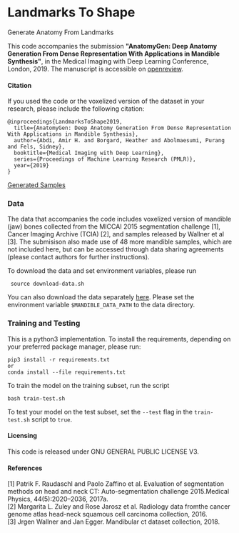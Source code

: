 # Landmarks To Shape
Generate Anatomy From Landmarks

This code accompanies the submission **"AnatomyGen: Deep Anatomy Generation From Dense Representation With Applications in Mandible Synthesis"**, 
in the Medical Imaging with Deep Learning Conference, London, 2019.
The manuscript is accessible on [openreview](https://openreview.net/pdf?id=BkltUK71xV). 

#### Citation

If you used the code or the voxelized version of the dataset in your research, 
please include the following citation:

    @inproceedings{LandmarksToShape2019,
      title={AnatomyGen: Deep Anatomy Generation From Dense Representation With Applications in Mandible Synthesis},
      author={Abdi, Amir H. and Borgard, Heather and Abolmaesumi, Purang and Fels, Sidney},
      booktitle={Medical Imaging with Deep Learning},
      series={Proceedings of Machine Learning Research (PMLR)},
      year={2019}
    }
    
[Generated Samples](imgs/generated_results.png)

### Data
The data that accompanies the code includes voxelized version of mandible (jaw) bones collected from the 
MICCAI 2015 segmentation challenge [1], 
Cancer Imaging Archive (TCIA) [2], 
and samples released by Wallner et al [3].
The submisison also made use of 48 more mandible samples, which are not included here, but can be accessed through 
data sharing agreements (please contact authors for further instructions).
 
 
 To download the data and set environment variables, please run 
 
     source download-data.sh
     
 You can also download the data separately [here](https://drive.google.com/uc?export=download&id=1GCslF1eo6Bz2EK207CvBfRDUReb_dyXi).
 Please set the environment variable `$MANDIBLE_DATA_PATH`  to the data directory.
 
 ### Training and Testing
This is a python3 implementation. 
To install the requirements, depending on your preferred package manager, please run:
    
    pip3 install -r requirements.txt    
    or
    conda install --file requirements.txt
  

To train the model on the training subset, run the script 

    bash train-test.sh
    
To test your model on the test subset, set the `--test` flag in the `train-test.sh` script to `true`.
     
 
 #### Licensing
This code is released under GNU GENERAL PUBLIC LICENSE V3.

 
 #### References
 [1] Patrik F. Raudaschl and  Paolo Zaffino et al. Evaluation  of  segmentation  methods  on  head  and  neck  CT:  Auto-segmentation challenge 2015.Medical Physics, 44(5):2020–2036, 2017a. \
 [2] Margarita L. Zuley and Rose Jarosz et al.  Radiology data fromthe cancer genome atlas head-neck squamous cell carcinoma collection, 2016. \
 [3] Jrgen Wallner and Jan Egger.  Mandibular ct dataset collection, 2018.
 
 